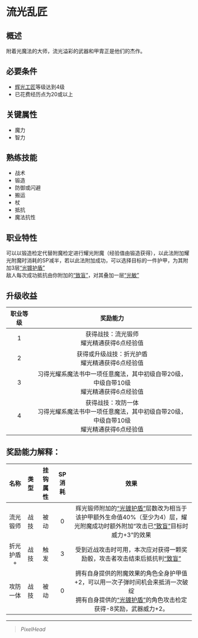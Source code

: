 # 流光乱匠

## 概述

附着光魔法的大师，流光溢彩的武器和甲胄正是他们的杰作。

## 必要条件

* <a href="../lightCraftsman" target="_blank">辉光工匠</a>等级达到4级
* 已花费经历点为20或以上

## 关键属性

* 魔力
* 智力

## 熟练技能

* 战术
* 锻造
* 防御或闪避
* 搬运
* 杖
* 抵抗
* 魔法抗性
  
## 职业特性

可以以锻造检定代替附魔检定进行耀光附魔（经验值由锻造获得），以此法附加耀光附魔时消耗的SP减半，若以此法附加成功，可以选择目标的一件护甲，为其附加3层<a href="../../../../status/mark/#光镀护盾" target="_blank">“光镀护盾”</a><br>敌人每次成功抵抗由你附加的<a href="../../../../status/normal/#致盲" target="_blank">“致盲”</a>，对其叠加一层<a href="../../../../status/mark/#光敏" target="_blank">“光敏”</a>

## 升级收益

职业等级|奖励能力
:--:|:--:
1|获得战技：流光锻师<br>耀光精通获得6点经验值
2|获得或升级战技：折光护盾<br>耀光精通获得6点经验值
3|习得光耀系魔法书中一项任意魔法，其中初级自带20级，中级自带10级<br>耀光精通获得6点经验值
4|获得战技：攻防一体<br>习得光耀系魔法书中一项任意魔法，其中初级自带20级，中级自带10级<br>耀光精通获得6点经验值

## 奖励能力解释：

名称|类型|挂钩属性|SP消耗|效果
:--:|:--:|:--:|:--:|:--:
流光锻师|战技|被动|0|辉光锻师附加的<a href="../../../../status/mark/#光镀护盾" target="_blank">“光镀护盾”</a>层数改为相当于该护甲额外生命值40%（至少为4）层，耀光附魔成功时额外附加“攻击已<a href="../../../../status/normal/#致盲" target="_blank">“致盲”</a>目标时威力+3”的效果
折光护盾+|战技|触发|3|受到近战攻击时可用，本次应对获得一颗奖励骰，攻击者攻击结束后抵抗判<a href="../../../../status/normal/#致盲" target="_blank">“致盲”</a>
攻防一体|战技|被动|0|拥有自身提供的附魔效果的角色全身护甲值+2，可以用一次子弹时间机会来抵消一次破绽<br>拥有自身提供的<a href="../../../../status/mark/#光镀护盾" target="_blank">“光镀护盾”</a>的角色攻击检定获得-8奖励，武器威力+2。

---

> *PixelHead*